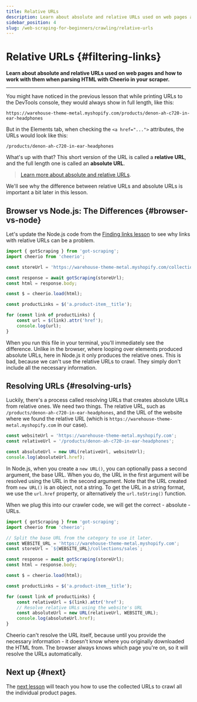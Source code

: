 ```yaml
---
title: Relative URLs
description: Learn about absolute and relative URLs used on web pages and how to work with them when parsing HTML with Cheerio in your scraper.
sidebar_position: 4
slug: /web-scraping-for-beginners/crawling/relative-urls
---
```


# Relative URLs {#filtering-links}

**Learn about absolute and relative URLs used on web pages and how to work with them when parsing HTML with Cheerio in your scraper.**

---

You might have noticed in the previous lesson that while printing URLs to the DevTools console, they would always show in full length, like this:

```text
https://warehouse-theme-metal.myshopify.com/products/denon-ah-c720-in-ear-headphones
```

But in the Elements tab, when checking the `<a href="...">` attributes, the URLs would look like this:

```text
/products/denon-ah-c720-in-ear-headphones
```

What's up with that? This short version of the URL is called a **relative URL**, and the full length one is called an **absolute URL**.

> [Learn more about absolute and relative URLs](https://developer.mozilla.org/en-US/docs/Learn/Common_questions/Web_mechanics/What_is_a_URL#absolute_urls_vs._relative_urls).

We'll see why the difference between relative URLs and absolute URLs is important a bit later in this lesson.

## Browser vs Node.js: The Differences {#browser-vs-node}

Let's update the Node.js code from the [Finding links lesson](./finding_links.md) to see why links with relative URLs can be a problem.

```js title=crawler.js
import { gotScraping } from 'got-scraping';
import cheerio from 'cheerio';

const storeUrl = 'https://warehouse-theme-metal.myshopify.com/collections/sales';

const response = await gotScraping(storeUrl);
const html = response.body;

const $ = cheerio.load(html);

const productLinks = $('a.product-item__title');

for (const link of productLinks) {
    const url = $(link).attr('href');
    console.log(url);
}
```

When you run this file in your terminal, you'll immediately see the difference. Unlike in the browser, where looping over elements produced absolute URLs, here in Node.js it only produces the relative ones. This is bad, because we can't use the relative URLs to crawl. They simply don't include all the necessary information.

## Resolving URLs {#resolving-urls}

Luckily, there's a process called resolving URLs that creates absolute URLs from relative ones. We need two things. The relative URL, such as `/products/denon-ah-c720-in-ear-headphones`, and the URL of the website where we found the relative URL (which is `https://warehouse-theme-metal.myshopify.com` in our case).

```js
const websiteUrl = 'https://warehouse-theme-metal.myshopify.com';
const relativeUrl = '/products/denon-ah-c720-in-ear-headphones';

const absoluteUrl = new URL(relativeUrl, websiteUrl);
console.log(absoluteUrl.href);
```

In Node.js, when you create a `new URL()`, you can optionally pass a second argument, the base URL. When you do, the URL in the first argument will be resolved using the URL in the second argument. Note that the URL created from `new URL()` is an object, not a string. To get the URL in a string format, we use the `url.href` property, or alternatively the `url.toString()` function.

When we plug this into our crawler code, we will get the correct - absolute - URLs.

```js title=crawler.js
import { gotScraping } from 'got-scraping';
import cheerio from 'cheerio';

// Split the base URL from the category to use it later.
const WEBSITE_URL = 'https://warehouse-theme-metal.myshopify.com';
const storeUrl = `${WEBSITE_URL}/collections/sales`;

const response = await gotScraping(storeUrl);
const html = response.body;

const $ = cheerio.load(html);

const productLinks = $('a.product-item__title');

for (const link of productLinks) {
    const relativeUrl = $(link).attr('href');
    // Resolve relative URLs using the website's URL
    const absoluteUrl = new URL(relativeUrl, WEBSITE_URL);
    console.log(absoluteUrl.href);
}
```

Cheerio can't resolve the URL itself, because until you provide the necessary information - it doesn't know where you originally downloaded the HTML from. The browser always knows which page you're on, so it will resolve the URLs automatically.

## Next up {#next}

The [next lesson](./first_crawl.md) will teach you how to use the collected URLs to crawl all the individual product pages.
